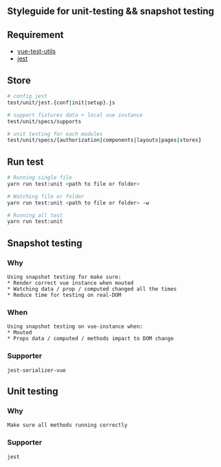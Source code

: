 ## Styleguide for unit-testing && snapshot testing

## Requirement
* [vue-test-utils](https://vue-test-utils.vuejs.org/)
* [jest](https://jestjs.io/docs/en/getting-started)

## Store
``` bash
# config jest
test/unit/jest.{conf|init|setup}.js

# support fixtures data + local vue instance
test/unit/specs/supports

# unit testing for each modules
test/unit/specs/{authorization|components|layouts|pages|stores}
```

## Run test
``` bash
# Running single file
yarn run test:unit <path to file or folder>

# Watching file or folder
yarn run test:unit <path to file or folder> -w

# Running all test
yarn run test:unit
```

## Snapshot testing
### Why
```
Using snapshot testing for make sure:
* Render correct vue instance when mouted
* Watching data / prop / computed changed all the times
* Reduce time for testing on real-DOM
```

### When
```
Using snapshot testing on vue-instance when:
* Mouted
* Props data / computed / methods impact to DOM change
```

### Supporter
```
jest-serializer-vue
```

## Unit testing
### Why
```
Make sure all methods running correctly
```

### Supporter
```
jest
```
